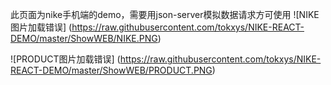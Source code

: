 此页面为nike手机端的demo，需要用json-server模拟数据请求方可使用 
![NIKE图片加载错误]
(https://raw.githubusercontent.com/tokxys/NIKE-REACT-DEMO/master/ShowWEB/NIKE.PNG)

![PRODUCT图片加载错误]
(https://raw.githubusercontent.com/tokxys/NIKE-REACT-DEMO/master/ShowWEB/PRODUCT.PNG)
